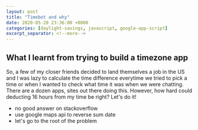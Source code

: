 ```yaml
---
layout: post
title: "Timebot and why"
date: 2020-05-28 23:36:00 +0800
categories: [daylight-savings, javascript, google-app-script]
excerpt_separator: <!--more-->
---
```


## What I learnt from trying to build a timezone app

So, a few of my closer friends decided to land themselves a job in the US and I was lazy to calculate the time difference everytime we tried to pick a time or when I wanted to check what time it was when we were chatting. There are a dozen apps, sites out there doing this. However, how hard could deducting 16 hours from my time be right? Let's do it!

<!--more-->

- no good answer on stackoverflow
- use google maps api to reverse sum date
- let's go to the root of the problem
